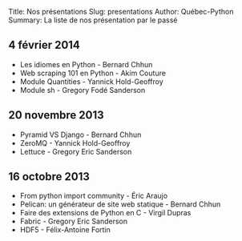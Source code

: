 Title: Nos présentations
Slug: presentations
Author: Québec-Python
Summary: La liste de nos présentation par le passé


<div class="row">
    <div class="col-lg-6">
        <h2>4 février 2014</h2>
        <ul>
            <li>Les idiomes en Python - Bernard Chhun</li>
            <li>Web scraping 101 en Python - Akim Couture</li>
            <li>Module Quantities - Yannick Hold-Geoffroy</li>
            <li>Module sh - Gregory Fodé Sanderson</li>
        </ul>
    </div>
    <div class="col-lg-6">
        <h2>20 novembre 2013</h2>
        <ul>
            <li>Pyramid VS Django - Bernard Chhun</li>
            <li>ZeroMQ - Yannick Hold-Geoffroy</li>
            <li>Lettuce - Gregory Eric Sanderson</li>
        </ul>
    </div>
</div>

<div class="row">
    <div class="col-lg-6">
        <h2>16 octobre 2013</h2>
        <ul>
            <li>From python import community - Éric Araujo</li>
            <li>Pelican: un générateur de site web statique - Bernard Chhun</li>
            <li>Faire des extensions de Python en C - Virgil Dupras</li>
            <li>Fabric - Gregory Eric Sanderson</li>
            <li>HDF5 - Félix-Antoine Fortin</li>
        </ul>
    </div>
</div>